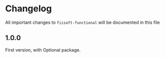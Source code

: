 # Changelog

All important changes to `fiisoft-functional` will be documented in this file

## 1.0.0

First version, with Optional package.
